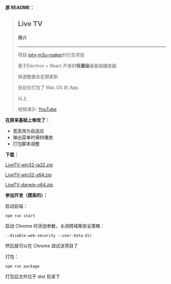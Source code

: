 **原 README：**

>## Live TV
>
>#### 简介
>---
>项目:[iptv-m3u-maker](https://github.com/EvilCult/iptv-m3u-maker)的衍生项目
>
>基于Electron + React 开发的**轻量级**桌面端播放器.
>
>频道数据会定期更新.
>
>目前仅打包了 Mac OS 的 App.
>
>以上
>
>视频演示: [YouTube](https://youtu.be/BhuYB4l3NUY)
>


**在原来基础上修改了：**

- 宽高改为自适应
- 弹出菜单时保持播放
- 打包脚本调整


**下载：**

[LiveTV-win32-ia32.zip](https://github.com/Coande/iptv-m3u-player/releases/download/v1.0.1/LiveTV-win32-ia32.zip)

[LiveTV-win32-x64.zip](https://github.com/Coande/iptv-m3u-player/releases/download/v1.0.1/LiveTV-win32-x64.zip)

[LiveTV-darwin-x64.zip](https://github.com/Coande/iptv-m3u-player/releases/download/v1.0.1/LiveTV-darwin-x64.zip)


**参加开发（摸索的）：**

启动前端：
```
npm run start
```
启动 Chrome 时添加参数，关闭跨域等安全策略：
```
--disable-web-security --user-data-dir
```
然后就可以在 Chrome 调试该项目了

打包：
```
npm run package
```
打包后文件位于 dist 目录下